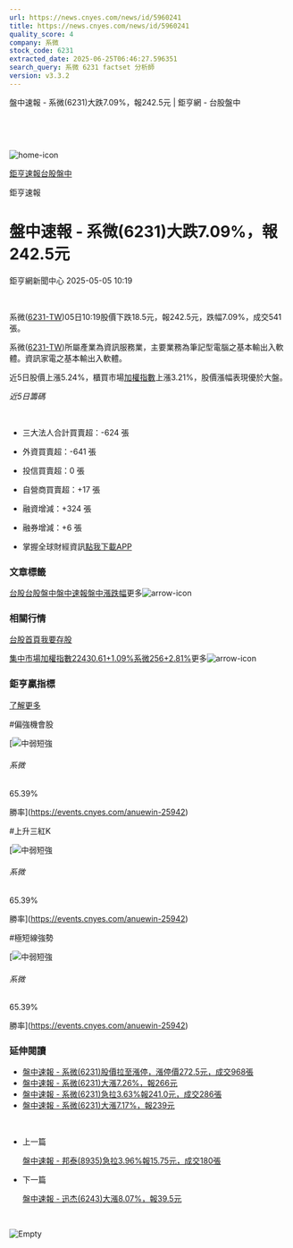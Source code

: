 ```yaml
---
url: https://news.cnyes.com/news/id/5960241
title: https://news.cnyes.com/news/id/5960241
quality_score: 4
company: 系微
stock_code: 6231
extracted_date: 2025-06-25T06:46:27.596351
search_query: 系微 6231 factset 分析師
version: v3.3.2
---
```


盤中速報 - 系微(6231)大跌7.09%，報242.5元 | 鉅亨網 - 台股盤中

‌

‌

![home-icon](/assets/icons/breadCrumb/symbol-icon-home.svg)

[鉅亨速報](/news/cat/anue_live)[台股盤中](/news/cat/tw_live)

鉅亨速報

# 盤中速報 - 系微(6231)大跌7.09%，報242.5元

鉅亨網新聞中心 2025-05-05 10:19

‌

系微([6231-TW](https://www.cnyes.com/twstock/6231))05日10:19股價下跌18.5元，報242.5元，跌幅7.09%，成交541張。

系微([6231-TW](https://www.cnyes.com/twstock/6231))所屬產業為資訊服務業，主要業務為筆記型電腦之基本輸出入軟體。資訊家電之基本輸出入軟體。

近5日股價上漲5.24%，櫃買市場[加權指數](https://invest.cnyes.com/index/TWS/TSE01)上漲3.21%，股價漲幅表現優於大盤。

*近5日籌碼*

‌

* 三大法人合計買賣超：-624 張
* 外資買賣超：-641 張
* 投信買賣超：0 張
* 自營商買賣超：+17 張
* 融資增減：+324 張
* 融券增減：+6 張

* 掌握全球財經資訊[點我下載APP](http://www.cnyes.com/app/?utm_source=mweb&utm_medium=HamMenuBanner&utm_campaign=fixed&utm_content=entr)

### 文章標籤

[台股](https://news.cnyes.com/tag/台股 "台股")[台股盤中](https://news.cnyes.com/tag/台股盤中 "台股盤中")[盤中速報](https://news.cnyes.com/tag/盤中速報 "盤中速報")[盤中漲跌幅](https://news.cnyes.com/tag/盤中漲跌幅 "盤中漲跌幅")更多![arrow-icon](/assets/icons/arrows/arrow-down.svg)

### 相關行情

[台股首頁](https://www.cnyes.com/twstock)[我要存股](https://supr.link/8OHaU)

[集中市場加權指數22430.61+1.09%](https://invest.cnyes.com/index/TWS/TSE01)[系微256+2.81%](https://www.cnyes.com/twstock/6231)更多![arrow-icon](/assets/icons/arrows/arrow-down.svg)

### 鉅亨贏指標

[了解更多](https://events.cnyes.com/anuewin-25942)

#偏強機會股

[![中弱短強](/assets/icons/win-indicator/short-to-long.svg)

###### 系微

65.39%

勝率](https://events.cnyes.com/anuewin-25942)

#上升三紅K

[![中弱短強](/assets/icons/win-indicator/short-to-long.svg)

###### 系微

65.39%

勝率](https://events.cnyes.com/anuewin-25942)

#極短線強勢

[![中弱短強](/assets/icons/win-indicator/short-to-long.svg)

###### 系微

65.39%

勝率](https://events.cnyes.com/anuewin-25942)

### 延伸閱讀

* [盤中速報 - 系微(6231)股價拉至漲停，漲停價272.5元，成交968張](/news/id/5952340)
* [盤中速報 - 系微(6231)大漲7.26%，報266元](/news/id/5952267)
* [盤中速報 - 系微(6231)急拉3.63%報241.0元，成交286張](/news/id/5937506)
* [盤中速報 - 系微(6231)大漲7.17%，報239元](/news/id/5937420)

‌

* 上一篇

  [盤中速報 - 邦泰(8935)急拉3.96%報15.75元，成交180張](/news/id/5960472)
* 下一篇

  [盤中速報 - 迅杰(6243)大漲8.07%，報39.5元](/news/id/5958559)

‌

![Empty](/assets/icons/skeleton/empty-image.svg)

‌